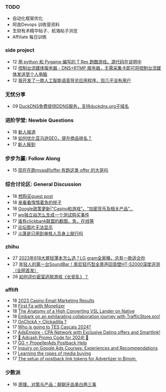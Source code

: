 ### TODO
-  自动化框架优化
-  阿良Devops 训练营资料
-  生财有术精华帖子、航海帖子浏览
-  Affiliate 每日训练

### side project
<!-- sideproject:START -->
-  12 [用 python 和 Pygame 编写的 T Rex 跑酷游戏。源代码在说明中](https://www.youtube.com/watch?v=pZySIXSelCA)
-  12 [控制台流媒体服务器 - DNS+RTMP 服务器，无需采集卡即可将控制台流媒体发送至个人电脑](https://github.com/Aioros/console-streaming-server)
-  12 [我开发了一款人工智能语音导览应用程序，但几乎没有用户](https://www.reddit.com/r/SideProject/comments/18gpp0e/ive_built_an_ai_audio_tour_app_but_have_almost_no/)<!-- sideproject:END -->


### 无忧分享
<!-- ruyo:START -->
-  09 [DuckDNS免费提供DDNS服务，支持duckdns.org子域名](https://51.ruyo.net/18593.html)<!-- ruyo:END -->

### 进阶学堂: Newbie Questions
<!-- advertcn1:START -->
-  18 [新人报道](https://www.advertcn.com/thread-113704-1-1.html)
-  18 [如何优化亚马逊SEO，提升商品排名？](https://www.advertcn.com/thread-113702-1-1.html)
-  17 [新人报到](https://www.advertcn.com/thread-113697-1-1.html)<!-- advertcn1:END -->

### 步步为赢: Follow Along
<!-- advertcn2:START -->
-  15 [现在在跑mvas的offer,有跑这类 offer 的大哥吗](https://www.advertcn.com/thread-113665-1-1.html)<!-- advertcn2:END -->

### 综合讨论区: General Discussion
<!-- advertcn3:START -->
-  18 [想购买guest post](https://www.advertcn.com/thread-113706-1-1.html)
-  18 [来看看惰惰着急的样子](https://www.advertcn.com/thread-113705-1-1.html)
-  18 [Google政策更新|“Casino和游戏”、“加密货币及相关产品”...](https://www.advertcn.com/thread-113703-1-1.html)
-  17 [wp独立站怎么生成一个测试购买事件](https://www.advertcn.com/thread-113701-1-1.html)
-  17 [谁有clickbank联盟的截图，急，在线等](https://www.advertcn.com/thread-113700-1-1.html)
-  17 [论坛图片无法显示](https://www.advertcn.com/thread-113699-1-1.html)
-  17 [斗篷是只用到审核人员身上就行吗](https://www.advertcn.com/thread-113695-1-1.html)<!-- advertcn3:END -->


### zhihu
<!-- zhihu:START -->
-  27 [2023年618大屏轻薄本怎么选？LG gram全家桶，总有一款适合你](http://zhuanlan.zhihu.com/p/632641888?utm_campaign=rss&utm_medium=rss&utm_source=rss&utm_content=title)
-  27 [年轻人的第一台SoundBar！索尼轻巧型全景声回音壁HT-S2000深度评测（全网首发）](http://zhuanlan.zhihu.com/p/630990296?utm_campaign=rss&utm_medium=rss&utm_source=rss&utm_content=title)
-  26 [如何评价密室逃脱游戏《长安乱》？](http://www.zhihu.com/question/563950552/answer/3045961312?utm_campaign=rss&utm_medium=rss&utm_source=rss&utm_content=title)<!-- zhihu:END -->

### afflift
<!-- afflift:START -->
-  18 [2023 Casino Email Marketing Results](https://afflift.com/f/threads/2023-casino-email-marketing-results.12465/)
-  18 [First Fa with Monetizer](https://afflift.com/f/threads/first-fa-with-monetizer.12466/)
-  18 [The Anatomy of a High Converting VSL Lander on Native](https://afflift.com/f/threads/the-anatomy-of-a-high-converting-vsl-lander-on-native.12415/)
-  18 [Embark on an exhilarating collaboration journey with TrafficStore.pro!](https://afflift.com/f/threads/embark-on-an-exhilarating-collaboration-journey-with-trafficstore-pro.12220/)
-  17 [OnClickA = Clickadilla ?](https://afflift.com/f/threads/onclicka-clickadilla.12408/)
-  17 [Who is going to TES Cascais 2024?](https://afflift.com/f/threads/who-is-going-to-tes-cascais-2024.12477/)
-  17 [AdsEmpire - CPA Network with Exclusive Dating offers and Smartlink!](https://afflift.com/f/threads/adsempire-cpa-network-with-exclusive-dating-offers-and-smartlink.6820/)
-  17 [💸 Adcash Promo Code for 2024! 💸](https://afflift.com/f/threads/%F0%9F%92%B8-adcash-promo-code-for-2024-%F0%9F%92%B8.12459/)
-  17 [GG + PropellerAds Postback Help](https://afflift.com/f/threads/gg-propellerads-postback-help.12473/)
-  17 [Inquiry on Google Ads Courses: Experiences and Recommendations](https://afflift.com/f/threads/inquiry-on-google-ads-courses-experiences-and-recommendations.12471/)
-  17 [Learning the ropes of media buying](https://afflift.com/f/threads/learning-the-ropes-of-media-buying.12455/)
-  17 [The setup of postback link tokens for Advertizer in Binom.](https://afflift.com/f/threads/the-setup-of-postback-link-tokens-for-advertizer-in-binom.12474/)<!-- afflift:END -->

### 少数派
<!-- sspai:START -->
-  16 [原理、对策与产品：聊聊牙齿美白两三事](https://sspai.com/prime/story/teeth-whitening)<!-- sspai:END -->
